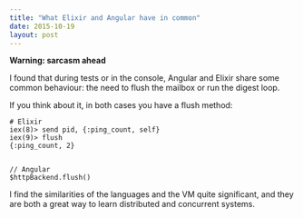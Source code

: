 ```yaml
---
title: "What Elixir and Angular have in common"
date: 2015-10-19
layout: post
---
```


**Warning: sarcasm ahead**

I found that during tests or in the console, Angular and Elixir share some common behaviour: the need to flush the mailbox or run the digest loop.

If you think about it, in both cases you have a flush method:

```
# Elixir
iex(8)> send pid, {:ping_count, self}
iex(9)> flush
{:ping_count, 2}


// Angular
$httpBackend.flush()
```

I find the similarities of the languages and the VM quite significant, and they are both a great way to learn distributed and concurrent systems.

